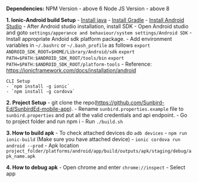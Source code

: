 
**Dependencies:**
NPM Version - above 6
Node JS Version - above 8

**1.  Ionic-Android build Setup**
    - [Install java](https://www.oracle.com/technetwork/java/javase/downloads/jdk8-downloads-2133151.html)
    - [Install Gradle](https://gradle.org/install/)
    - [Install Android Studio](https://developer.android.com/studio/) 
    - After Android studio installation, install SDK
    - Open Android studio and goto `settings/apperance and
    behaviour/system settings/Android SDK`
    - Install appropriate Andoid sdk platform package.
    - Add environment variables in `~/.bashrc` or `~/.bash_profile` as follows
       ```export ANDROID_SDK_ROOT=$HOME/Library/Android/sdk```
       ```export PATH=$PATH:$ANDROID_SDK_ROOT/tools/bin```
       ```export PATH=$PATH:$ANDROID_SDK_ROOT/platform-tools```
    - Reference: https://ionicframework.com/docs/installation/android 
    
    CLI Setup
    - `npm install -g ionic`
    - `npm install -g cordova`

**2. Project Setup**
    - git clone the repo(https://github.com/Sunbird-Ed/SunbirdEd-mobile-app).
    - Rename `sunbird.properties.example` file to `sunbird.properties` and put all the valid credentials and api endpoint.
    - Go to project folder and run npm i
    - Run `./build.sh`

**3. How to build apk** 
    - To check attached devices do `adb devices`
    - `npm run ionic-build` (Make sure you have attached device)
    - `ionic cordova run android --prod`
    - Apk location `project_folder/platforms/android/app/build/outputs/apk/staging/debug/apk_name.apk`

**4. How to debug apk**
    - Open chrome and enter `chrome://inspect`
    - Select app
